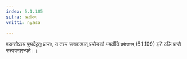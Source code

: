 ```yaml
---
index: 5.1.105
sutra: ऋतोरण्
vritti: nyasa

---
```

वसन्तोऽस्य पुष्पदेरृतुः प्राप्तः, स तस्य जनकत्वात् प्रयोजको भवतीति `प्रयोजनम्` (5.1.109) इति ठञि प्राप्ते सत्ययमारभ्यते।।